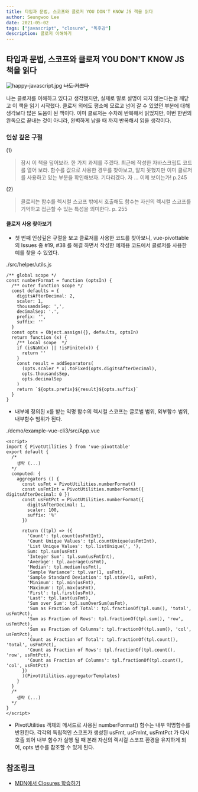 ```yaml
---
title: 타입과 문법, 스코프와 클로저 YOU DON'T KNOW JS 책을 읽다
author: Seungwoo Lee
date: 2021-05-02
tags: ["javascript", "closure", "독후감"]
description: 클로저 이해하기
---
```



## 타입과 문법, 스코프와 클로저 YOU DON'T KNOW JS 책을 읽다

![happy-javascript.jpg](/img/20210502/happy-javascript.jpg)
~~나도 기쁘다~~

나는 클로저를 이해하고 있다고 생각했지만, 실제로 말로 설명이 되지 않는다는걸 깨닫고 이 책을 읽기 시작했다. 클로저 외에도 평소에 모르고 넘어 갈 수 있었던 부분에 대해 생각보다 많은 도움이 된 책이다. 이미 클로저는 수차례 반복해서 읽었지만, 이번 한번의 완독으로 끝내는 것이 아니라, 완벽하게 남을 때 까지 반복해서 읽을 생각이다.




### 인상 깊은 구절

(1)
> 잠시 이 책을 덮어보라. 한 가지 과제를 주겠다. 최근에 작성한 자바스크립트 코드를 열어 보라. 함수를 값으로 사용한 경우를 찾아보고, 알지 못했지만 이미 클로저를 사용하고 있는 부분을 확인해보자. 기다리겠다. 자 ... 이제 보이는가! p.245

(2)
> 클로저는 함수를 렉시컬 스코프 밖에서 호출해도 함수는 자신의 렉시컬 스코프를 기억하고 접근할 수 있는 특성을 의미한다. p. 255


#### 클로저 사용 찾아보기
* 첫 번째 인상깊은 구절을 보고 클로저를 사용한 코드를 찾아보니, vue-pivottable 의 Issues 중 #19, #38 를 해결 하면서 작성한 예제용 코드에서 클로저를 사용한 예를 찾을 수 있었다.     


./src/helper/utils.js
```js{12}
/** global scope */
const numberFormat = function (optsIn) {
  /** outer function scope */
  const defaults = {
    digitsAfterDecimal: 2,
    scaler: 1,
    thousandsSep: ',',
    decimalSep: '.',
    prefix: '',
    suffix: ''
  }
  const opts = Object.assign({}, defaults, optsIn)
  return function (x) {
    /** local scope  */
    if (isNaN(x) || !isFinite(x)) {
      return ''
    }
    const result = addSeparators(
      (opts.scaler * x).toFixed(opts.digitsAfterDecimal),
      opts.thousandsSep,
      opts.decimalSep
    )
    return `${opts.prefix}${result}${opts.suffix}`
  }
}
```
* 내부에 정의된 x를 받는 익명 함수의 렉시컬 스코프는 글로벌 범위, 외부함수 범위, 내부함수 범위가 된다.

./demo/example-vue-cli3/src/App.vue
```html{9-15}
<script>
import { PivotUtilities } from 'vue-pivottable'
export default {
  /*
    생략 (...)
  */
  computed: {
    aggregators () {
      const usFmt = PivotUtilities.numberFormat()
      const usFmtInt = PivotUtilities.numberFormat({ digitsAfterDecimal: 0 })
      const usFmtPct = PivotUtilities.numberFormat({
        digitsAfterDecimal: 1,
        scaler: 100,
        suffix: '%'
      })

      return ((tpl) => ({
        'Count': tpl.count(usFmtInt),
        'Count Unique Values': tpl.countUnique(usFmtInt),
        'List Unique Values': tpl.listUnique(', '),
        Sum: tpl.sum(usFmt)
        'Integer Sum': tpl.sum(usFmtInt),
        'Average': tpl.average(usFmt),
        'Median': tpl.median(usFmt),
        'Sample Variance': tpl.var(1, usFmt),
        'Sample Standard Deviation': tpl.stdev(1, usFmt),
        'Minimum': tpl.min(usFmt),
        'Maximum': tpl.max(usFmt),
        'First': tpl.first(usFmt),
        'Last': tpl.last(usFmt),
        'Sum over Sum': tpl.sumOverSum(usFmt),
        'Sum as Fraction of Total': tpl.fractionOf(tpl.sum(), 'total', usFmtPct),
        'Sum as Fraction of Rows': tpl.fractionOf(tpl.sum(), 'row', usFmtPct),
        'Sum as Fraction of Columns': tpl.fractionOf(tpl.sum(), 'col', usFmtPct),
        'Count as Fraction of Total': tpl.fractionOf(tpl.count(), 'total', usFmtPct),
        'Count as Fraction of Rows': tpl.fractionOf(tpl.count(), 'row', usFmtPct),
        'Count as Fraction of Columns': tpl.fractionOf(tpl.count(), 'col', usFmtPct)
      })
      )(PivotUtilities.aggregatorTemplates)
    }
  }
  /*
    생략 (...)
  */
}
</script>

```

* PivotUtilities 객체의 메서드로 사용된 numberFormat() 함수는 내부 익명함수를 반환한다. 각각의 독립적인 스코프가 생성된 usFmt, usFmInt, usFmtPct 가 다시 호출 되어 내부 함수가 실행 될 때 본래 자신의 렉시컬 스코프 환경을 유지하게 되어, opts 변수를 참조할 수 있게 된다.








## 참조링크
* [MDN에서 Closures 학습하기](https://developer.mozilla.org/ko/docs/Web/JavaScript/Closures)






